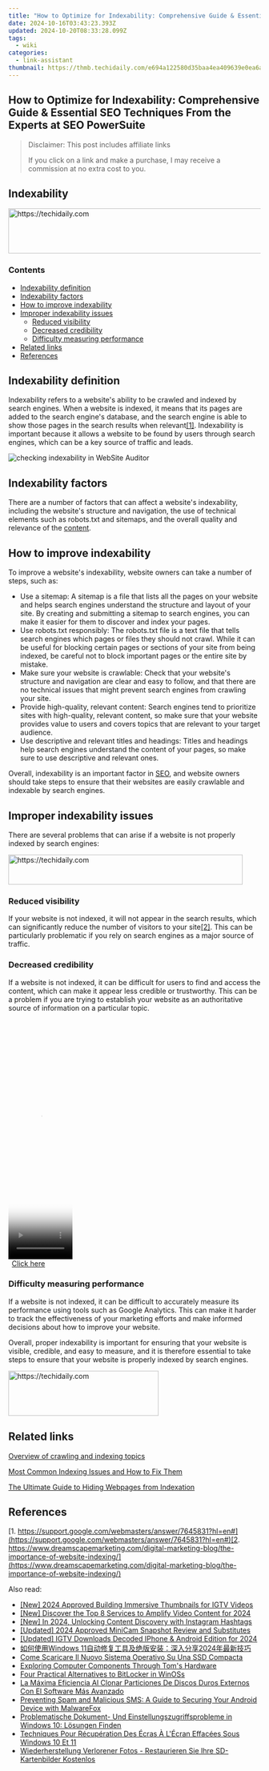 ```yaml
---
title: "How to Optimize for Indexability: Comprehensive Guide & Essential SEO Techniques From the Experts at SEO PowerSuite"
date: 2024-10-16T03:43:23.393Z
updated: 2024-10-20T08:33:28.099Z
tags:
  - wiki
categories:
  - link-assistant
thumbnail: https://thmb.techidaily.com/e694a122580d35baa4ea409639e0ea6a835876b9d9b87e9c40850a4f81b5f21f.jpg
---
```


## How to Optimize for Indexability: Comprehensive Guide & Essential SEO Techniques From the Experts at SEO PowerSuite

>  Disclaimer: This post includes affiliate links
>
>  If you click on a link and make a purchase, I may receive a commission at no extra cost to you.
>

## Indexability

<!-- affiliate ads begin -->
<a href="https://ephamedtechinc.pxf.io/c/5597632/2137220/26400" target="_top" id="2137220">
  <img src="//a.impactradius-go.com/display-ad/26400-2137220" border="0" alt="https://techidaily.com" width="728" height="90"/>
</a>
<img height="0" width="0" src="https://ephamedtechinc.pxf.io/i/5597632/2137220/26400" style="position:absolute;visibility:hidden;" border="0" />
<!-- affiliate ads end -->

### Contents

* [Indexability definition](https://tools.techidaily.com/link-assistant/products/)
* [Indexability factors](https://tools.techidaily.com/link-assistant/products/)
* [How to improve indexability](https://tools.techidaily.com/link-assistant/products/)
* [Improper indexability issues](https://tools.techidaily.com/link-assistant/products/)  
   * [Reduced visibility](https://tools.techidaily.com/link-assistant/products/)  
   * [Decreased credibility](https://tools.techidaily.com/link-assistant/products/)  
   * [Difficulty measuring performance](https://tools.techidaily.com/link-assistant/products/)
* [Related links](https://tools.techidaily.com/link-assistant/products/)
* [References](https://tools.techidaily.com/link-assistant/products/)

## Indexability definition

Indexability refers to a website's ability to be crawled and indexed by search engines. When a website is indexed, it means that its pages are added to the search engine's database, and the search engine is able to show those pages in the search results when relevant[\[1\]](https://tools.techidaily.com/link-assistant/products/). Indexability is important because it allows a website to be found by users through search engines, which can be a key source of traffic and leads.

![checking indexability in WebSite Auditor](https://cdn1.link-assistant.com/thumbs/w696-c1/upload/seowiki/posts/67/5.1.png)

## Indexability factors

There are a number of factors that can affect a website's indexability, including the website's structure and navigation, the use of technical elements such as robots.txt and sitemaps, and the overall quality and relevance of the [content](https://tools.techidaily.com/link-assistant/products/).

## How to improve indexability

To improve a website's indexability, website owners can take a number of steps, such as:

* Use a sitemap: A sitemap is a file that lists all the pages on your website and helps search engines understand the structure and layout of your site. By creating and submitting a sitemap to search engines, you can make it easier for them to discover and index your pages.
* Use robots.txt responsibly: The robots.txt file is a text file that tells search engines which pages or files they should not crawl. While it can be useful for blocking certain pages or sections of your site from being indexed, be careful not to block important pages or the entire site by mistake.
* Make sure your website is crawlable: Check that your website's structure and navigation are clear and easy to follow, and that there are no technical issues that might prevent search engines from crawling your site.
* Provide high-quality, relevant content: Search engines tend to prioritize sites with high-quality, relevant content, so make sure that your website provides value to users and covers topics that are relevant to your target audience.
* Use descriptive and relevant titles and headings: Titles and headings help search engines understand the content of your pages, so make sure to use descriptive and relevant ones.

Overall, indexability is an important factor in [SEO](https://tools.techidaily.com/link-assistant/products/), and website owners should take steps to ensure that their websites are easily crawlable and indexable by search engines.

## Improper indexability issues

There are several problems that can arise if a website is not properly indexed by search engines:

<!-- affiliate ads begin -->
<a href="https://bluettius.sjv.io/c/5597632/2139110/17108" target="_top" id="2139110">
  <img src="//a.impactradius-go.com/display-ad/17108-2139110" border="0" alt="https://techidaily.com" width="468" height="60"/>
</a>
<img height="0" width="0" src="https://bluettius.sjv.io/i/5597632/2139110/17108" style="position:absolute;visibility:hidden;" border="0" />
<!-- affiliate ads end -->

### Reduced visibility

If your website is not indexed, it will not appear in the search results, which can significantly reduce the number of visitors to your site[\[2\]](https://tools.techidaily.com/link-assistant/products/). This can be particularly problematic if you rely on search engines as a major source of traffic.

### Decreased credibility

If a website is not indexed, it can be difficult for users to find and access the content, which can make it appear less credible or trustworthy. This can be a problem if you are trying to establish your website as an authoritative source of information on a particular topic.

<!-- affiliate ads begin -->
<span id="1975562">
					<video width="128" height="480" style="cursor:pointer"
           poster="//a.impactradius-go.com/display-clicktoplayimage/1975562.png"
           onclick="if(!this.playClicked){this.play();this.setAttribute('controls',true);this.playClicked=true;}">
	   <source src="//a.impactradius-go.com/display-ad/22993-1975562">
	   <img src="//a.impactradius-go.com/display-clicktoplayimage/1975562.png" style="border: none; height: 100%; width: 100%; object-fit: contain">
	</video>
	<div style="width:80px;text-align:center"><a href="javascript:window.open(decodeURIComponent('https%3A%2F%2Fhomestyler.sjv.io%2Fc%2F5597632%2F1975562%2F22993'), '_blank');void(0);">Click here</a></div>
</span>
<img height="0" width="0" src="https://imp.pxf.io/i/5597632/1975562/22993" style="position:absolute;visibility:hidden;" border="0" />
<!-- affiliate ads end -->

### Difficulty measuring performance

If a website is not indexed, it can be difficult to accurately measure its performance using tools such as Google Analytics. This can make it harder to track the effectiveness of your marketing efforts and make informed decisions about how to improve your website.

Overall, proper indexability is important for ensuring that your website is visible, credible, and easy to measure, and it is therefore essential to take steps to ensure that your website is properly indexed by search engines.

<!-- affiliate ads begin -->
<a href="https://aligracehair.sjv.io/c/5597632/1938716/19272" target="_top" id="1938716">
  <img src="//a.impactradius-go.com/display-ad/19272-1938716" border="0" alt="https://techidaily.com" width="300" height="90"/>
</a>
<img height="0" width="0" src="https://aligracehair.sjv.io/i/5597632/1938716/19272" style="position:absolute;visibility:hidden;" border="0" />
<!-- affiliate ads end -->

## Related links

[Overview of crawling and indexing topics](https://developers.google.com/search/docs/crawling-indexing)

[Most Common Indexing Issues and How to Fix Them](https://tools.techidaily.com/link-assistant/products/)

[The Ultimate Guide to Hiding Webpages from Indexation](https://tools.techidaily.com/link-assistant/products/)

## References

[1. https://support.google.com/webmasters/answer/7645831?hl=en#](https://support.google.com/webmasters/answer/7645831?hl=en#)[2. https://www.dreamscapemarketing.com/digital-marketing-blog/the-importance-of-website-indexing/](https://www.dreamscapemarketing.com/digital-marketing-blog/the-importance-of-website-indexing/)

<ins class="adsbygoogle"
     style="display:block"
     data-ad-format="autorelaxed"
     data-ad-client="ca-pub-7571918770474297"
     data-ad-slot="1223367746"></ins>

<ins class="adsbygoogle"
     style="display:block"
     data-ad-client="ca-pub-7571918770474297"
     data-ad-slot="8358498916"
     data-ad-format="auto"
     data-full-width-responsive="true"></ins>

<span class="atpl-alsoreadstyle">Also read:</span>
<div><ul>
<li><a href="https://instagram-clips.techidaily.com/new-2024-approved-building-immersive-thumbnails-for-igtv-videos/"><u>[New] 2024 Approved Building Immersive Thumbnails for IGTV Videos</u></a></li>
<li><a href="https://youtube-zero.techidaily.com/iscover-the-top-8-services-to-amplify-video-content-for-2024/"><u>[New] Discover the Top 8 Services to Amplify Video Content for 2024</u></a></li>
<li><a href="https://instagram-video-recordings.techidaily.com/new-in-2024-unlocking-content-discovery-with-instagram-hashtags/"><u>[New] In 2024, Unlocking Content Discovery with Instagram Hashtags</u></a></li>
<li><a href="https://remote-screen-capture.techidaily.com/updated-2024-approved-minicam-snapshot-review-and-substitutes/"><u>[Updated] 2024 Approved MiniCam Snapshot Review and Substitutes</u></a></li>
<li><a href="https://instagram-video-files.techidaily.com/updated-igtv-downloads-decoded-iphone-and-android-edition-for-2024/"><u>[Updated] IGTV Downloads Decoded IPhone & Android Edition for 2024</u></a></li>
<li><a href="https://win-docs.techidaily.com/windows-112024/"><u>如何使用Windows 11自动修复工具及绝版安装：深入分享2024年最新技巧</u></a></li>
<li><a href="https://win-docs.techidaily.com/come-scaricare-il-nuovo-sistema-operativo-su-una-ssd-compacta/"><u>Come Scaricare Il Nuovo Sistema Operativo Su Una SSD Compacta</u></a></li>
<li><a href="https://audio-shaping.techidaily.com/exploring-computer-components-through-toms-hardware/"><u>Exploring Computer Components Through Tom's Hardware</u></a></li>
<li><a href="https://win11.techidaily.com/four-practical-alternatives-to-bitlocker-in-winoss/"><u>Four Practical Alternatives to BitLocker in WinOSs</u></a></li>
<li><a href="https://win-luxury.techidaily.com/la-maxima-eficiencia-al-clonar-particiones-de-discos-duros-externos-con-el-software-mas-avanzado/"><u>La Máxima Eficiencia Al Clonar Particiones De Discos Duros Externos Con El Software Más Avanzado</u></a></li>
<li><a href="https://win-docs.techidaily.com/preventing-spam-and-malicious-sms-a-guide-to-securing-your-android-device-with-malwarefox/"><u>Preventing Spam and Malicious SMS: A Guide to Securing Your Android Device with MalwareFox</u></a></li>
<li><a href="https://win-docs.techidaily.com/problematische-dokument-und-einstellungszugriffsprobleme-in-windows-10-losungen-finden/"><u>Problematische Dokument- Und Einstellungszugriffsprobleme in Windows 10: Lösungen Finden</u></a></li>
<li><a href="https://win-docs.techidaily.com/techniques-pour-recuperation-des-ecras-a-lecran-effacees-sous-windows-10-et-11/"><u>Techniques Pour Récupération Des Écras À L'Écran Effacées Sous Windows 10 Et 11</u></a></li>
<li><a href="https://win-docs.techidaily.com/wiederherstellung-verlorener-fotos-restaurieren-sie-ihre-sd-kartenbilder-kostenlos/"><u>Wiederherstellung Verlorener Fotos - Restaurieren Sie Ihre SD-Kartenbilder Kostenlos</u></a></li>
</ul></div>

